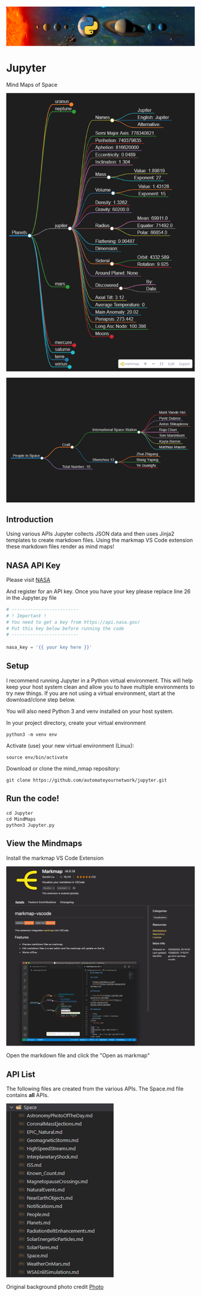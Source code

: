 ![Logo](/images/Jupyter.png)
# Jupyter

Mind Maps of Space

![Planets](images/planets.png)

![People In Space](images/people.png)

## Introduction 

Using various APIs Jupyter collects JSON data and then uses Jinja2 templates to create markdown files. Using the markmap VS Code extension these markdown files render as mind maps! 

## NASA API Key 

Please visit [NASA](api.nasa.gov)

And register for an API key. Once you have your key please replace line 26 in the Jupyter.py file 

```python
# -------------------------
# ! Important ! 
# You need to get a key from https://api.nasa.gov/
# Put this key below before running the code
# -------------------------

nasa_key = '{{ your key here }}'
```

## Setup

I recommend running Jupyter in a Python virtual environment. This will help keep your host system clean and allow you to have multiple environments to try new things. If you are not using a virtual environment, start at the download/clone step below.

You will also need Python 3 and venv installed on your host system.

In your project directory, create your virtual environment
``` console
python3 -m venv env
```
Activate (use) your new virtual environment (Linux):
``` console
source env/bin/activate
```
Download or clone the mind_nmap repository:

``` console
git clone https://github.com/automateyournetwork/jupyter.git
```

## Run the code! 

```console
cd Jupyter
cd MindMaps
python3 Jupyter.py
```

## View the Mindmaps 

Install the markmap VS Code Extension

![Mark Map](images/markmap.png)

Open the markdown file and click the "Open as markmap" 

## API List
The following files are created from the various APIs. The Space.md file contains <b>all</b> APIs. 

![List](/images/API_List.png)

Original background photo credit 
[Photo](https://www.nasa.gov/audience/forstudents/k-4/dictionary/Solar_System.html)